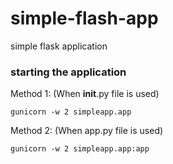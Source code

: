 # simple-flash-app
 simple flask application

### starting the application

Method 1: (When __init__.py file is used)
```
gunicorn -w 2 simpleapp.app
```

Method 2: (When app.py file is used)
```
gunicorn -w 2 simpleapp.app:app
```
